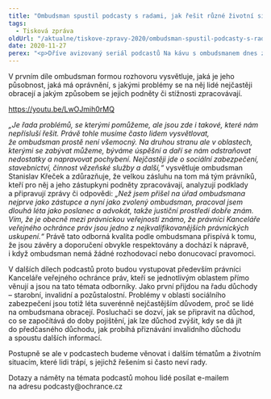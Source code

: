 ```yaml
---
title: "Ombudsman spustil podcasty s radami, jak řešit různé životní situace"
tags:
  - Tisková zpráva
oldUrl: "/aktualne/tiskove-zpravy-2020/ombudsman-spustil-podcasty-s-radami-jak-resit-ruzne-zivotni-situace"
date: 2020-11-27
perex: "<p>Dříve avizovaný seriál podcastů Na kávu s ombudsmanem dnes začíná. Úvodní díl se nejprve věnuje vysvětlení působnosti ombudsmana a způsobu, jaký se podněty řeší. Další díly se zaměří na konkrétní problémy a životní situace, s nimiž se lidé na ombudsmana obracejí. Jako první budou na řadě důchody.</p>"
---
```


<!-- imported from the old website -->

<p>V prvním díle ombudsman formou rozhovoru vysvětluje, jaká je jeho působnost, jaká má oprávnění, s jakými problémy se na něj lidé nejčastěji obracejí a jakým způsobem se jejich podněty či stížnosti zpracovávají.</p><p><a href="https://youtu.be/LwOJmih0rMQ" target="_blank">https://youtu.be/LwOJmih0rMQ</a> </p><p><i>„Je řada problémů, se kterými pomůžeme, ale jsou zde i takové, které nám nepřísluší řešit. Právě tohle musíme často lidem vysvětlovat, že ombudsman prostě není všemocný. Na druhou stranu ale v oblastech, kterými se zabývat můžeme, býváme úspěšní a daří se nám odstraňovat nedostatky a napravovat pochybení. Nejčastěji jde o sociální zabezpečení, stavebnictví, činnost vězeňské služby a další,“</i> vysvětluje ombudsman Stanislav Křeček a zdůrazňuje, že velkou zásluhu na tom má tým právníků, kteří pro něj a jeho zástupkyni podněty zpracovávají, analyzují podklady a připravují zprávy či odpovědi: <i>„Než jsem přišel na úřad ombudsmana nejprve jako zástupce a nyní jako zvolený ombudsman, pracoval jsem dlouhá léta jako poslanec a advokát, takže justiční prostředí dobře znám. Vím, že je obecně mezi právnickou veřejností známo, že právníci Kanceláře veřejného ochránce práv jsou jedno z nejkvalifikovanějších právnických uskupení.“ </i>Právě tato odborná kvalita podle ombudsmana přispívá k tomu, že jsou závěry a doporučení obvykle respektovány a dochází k nápravě, i když ombudsman nemá žádné rozhodovací nebo donucovací pravomoci.</p><p>V dalších dílech podcastů proto budou vystupovat především právníci Kanceláře veřejného ochránce práv, kteří se jednotlivým oblastem přímo věnují a jsou na tato témata odborníky. Jako první přijdou na řadu důchody – starobní, invalidní a pozůstalostní. Problémy v oblasti sociálního zabezpečení jsou totiž léta suverénně nejčastějším důvodem, proč se lidé na ombudsmana obracejí. Posluchači se dozví, jak se připravit na důchod, co se započítává do doby pojištění, jak lze důchod zvýšit, kdy se dá jít do předčasného důchodu, jak probíhá přiznávání invalidního důchodu a spoustu dalších informací. </p><p>Postupně se ale v podcastech budeme věnovat i dalším tématům a životním situacím, které lidi trápí, s jejichž řešením si často neví rady.</p><p>Dotazy a náměty na témata podcastů mohou lidé posílat e-mailem na adresu podcasty@ochrance.cz</p>
